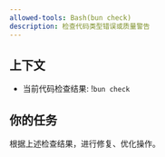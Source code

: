 ```yaml
---
allowed-tools: Bash(bun check)
description: 检查代码类型错误或质量警告
---
```


## 上下文

- 当前代码检查结果: !`bun check`

## 你的任务

根据上述检查结果，进行修复、优化操作。